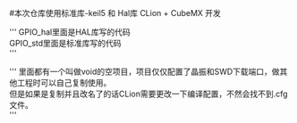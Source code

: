#本次仓库使用标准库-keil5 和 Hal库 CLion + CubeMX 开发  

'''
GPIO_hal里面是HAL库写的代码  
GPIO_std里面是标准库写的代码  
'''
  
'''
里面都有一个叫做void的空项目，项目仅仅配置了晶振和SWD下载端口，做其他工程时可以自己复制使用。  
但是如果是复制并且改名了的话CLion需要更改一下编译配置，不然会找不到.cfg文件。  
'''

